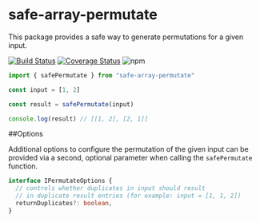 # safe-array-permutate

This package provides a safe way to generate permutations for a given input.

[![Build Status](https://app.travis-ci.com/jalorenz/safe-array-permutate.svg?branch=main)](https://app.travis-ci.com/jalorenz/safe-array-permutate)
[![Coverage Status](https://coveralls.io/repos/github/jalorenz/safe-array-permutate/badge.svg?branch=main)](https://coveralls.io/github/jalorenz/safe-array-permutate?branch=main)
![npm](https://img.shields.io/npm/dt/safe-array-permutate)

```ts
import { safePermutate } from "safe-array-permutate"

const input = [1, 2]

const result = safePermutate(input)

console.log(result) // [[1, 2], [2, 1]]
```
##Options

Additional options to configure the permutation of the given input can be provided via a second, optional parameter when calling the ```safePermutate``` function.

```ts
interface IPermutateOptions {
  // controls whether duplicates in input should result 
  // in duplicate result entries (for example: input = [1, 1, 2])
  returnDuplicates?: boolean, 
}
```


